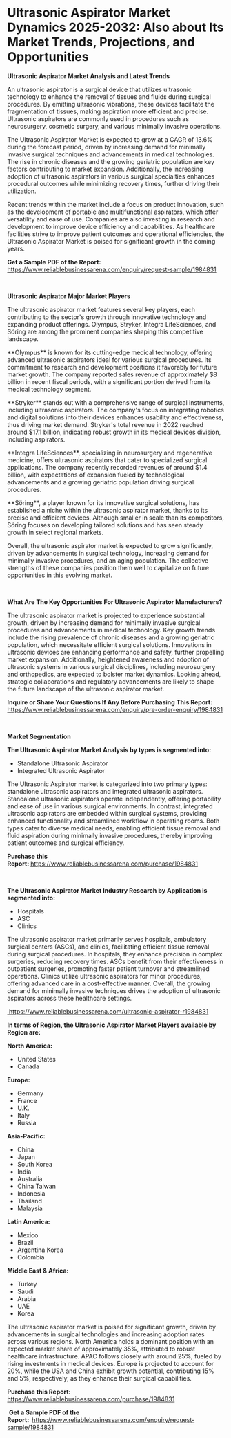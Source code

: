 <p><h1>Ultrasonic Aspirator Market Dynamics 2025-2032: Also about Its Market Trends, Projections, and Opportunities</h1></p><p><strong>Ultrasonic Aspirator Market Analysis and Latest Trends</strong></p>
<p><p>An ultrasonic aspirator is a surgical device that utilizes ultrasonic technology to enhance the removal of tissues and fluids during surgical procedures. By emitting ultrasonic vibrations, these devices facilitate the fragmentation of tissues, making aspiration more efficient and precise. Ultrasonic aspirators are commonly used in procedures such as neurosurgery, cosmetic surgery, and various minimally invasive operations.</p><p>The Ultrasonic Aspirator Market is expected to grow at a CAGR of 13.6% during the forecast period, driven by increasing demand for minimally invasive surgical techniques and advancements in medical technologies. The rise in chronic diseases and the growing geriatric population are key factors contributing to market expansion. Additionally, the increasing adoption of ultrasonic aspirators in various surgical specialties enhances procedural outcomes while minimizing recovery times, further driving their utilization.</p><p>Recent trends within the market include a focus on product innovation, such as the development of portable and multifunctional aspirators, which offer versatility and ease of use. Companies are also investing in research and development to improve device efficiency and capabilities. As healthcare facilities strive to improve patient outcomes and operational efficiencies, the Ultrasonic Aspirator Market is poised for significant growth in the coming years.</p></p>
<p><strong>Get a Sample PDF of the Report:&nbsp;</strong> <a href="https://www.reliablebusinessarena.com/enquiry/request-sample/1984831?utm_campaign=3577&utm_medium=2&utm_source=Github&utm_content=ia&utm_term=13042025&utm_id=ultrasonic-aspirator">https://www.reliablebusinessarena.com/enquiry/request-sample/1984831</a></p>
<p>&nbsp;</p>
<p><strong>Ultrasonic Aspirator Major Market Players</strong></p>
<p><p>The ultrasonic aspirator market features several key players, each contributing to the sector's growth through innovative technology and expanding product offerings. Olympus, Stryker, Integra LifeSciences, and Söring are among the prominent companies shaping this competitive landscape.</p><p>**Olympus** is known for its cutting-edge medical technology, offering advanced ultrasonic aspirators ideal for various surgical procedures. Its commitment to research and development positions it favorably for future market growth. The company reported sales revenue of approximately $8 billion in recent fiscal periods, with a significant portion derived from its medical technology segment.</p><p>**Stryker** stands out with a comprehensive range of surgical instruments, including ultrasonic aspirators. The company's focus on integrating robotics and digital solutions into their devices enhances usability and effectiveness, thus driving market demand. Stryker's total revenue in 2022 reached around $17.1 billion, indicating robust growth in its medical devices division, including aspirators.</p><p>**Integra LifeSciences**, specializing in neurosurgery and regenerative medicine, offers ultrasonic aspirators that cater to specialized surgical applications. The company recently recorded revenues of around $1.4 billion, with expectations of expansion fueled by technological advancements and a growing geriatric population driving surgical procedures.</p><p>**Söring**, a player known for its innovative surgical solutions, has established a niche within the ultrasonic aspirator market, thanks to its precise and efficient devices. Although smaller in scale than its competitors, Söring focuses on developing tailored solutions and has seen steady growth in select regional markets.</p><p>Overall, the ultrasonic aspirator market is expected to grow significantly, driven by advancements in surgical technology, increasing demand for minimally invasive procedures, and an aging population. The collective strengths of these companies position them well to capitalize on future opportunities in this evolving market.</p></p>
<p>&nbsp;</p>
<p><strong>What Are The Key Opportunities For Ultrasonic Aspirator Manufacturers?</strong></p>
<p><p>The ultrasonic aspirator market is projected to experience substantial growth, driven by increasing demand for minimally invasive surgical procedures and advancements in medical technology. Key growth trends include the rising prevalence of chronic diseases and a growing geriatric population, which necessitate efficient surgical solutions. Innovations in ultrasonic devices are enhancing performance and safety, further propelling market expansion. Additionally, heightened awareness and adoption of ultrasonic systems in various surgical disciplines, including neurosurgery and orthopedics, are expected to bolster market dynamics. Looking ahead, strategic collaborations and regulatory advancements are likely to shape the future landscape of the ultrasonic aspirator market.</p></p>
<p><strong>Inquire or Share Your Questions If Any Before Purchasing This Report:</strong> <a href="https://www.reliablebusinessarena.com/enquiry/pre-order-enquiry/1984831?utm_campaign=3577&utm_medium=2&utm_source=Github&utm_content=ia&utm_term=13042025&utm_id=ultrasonic-aspirator">https://www.reliablebusinessarena.com/enquiry/pre-order-enquiry/1984831</a></p>
<p>&nbsp;</p>
<p><strong>Market Segmentation</strong></p>
<p><strong>The Ultrasonic Aspirator Market Analysis by types is segmented into:</strong></p>
<p><ul><li>Standalone Ultrasonic Aspirator</li><li>Integrated Ultrasonic Aspirator</li></ul></p>
<p><p>The Ultrasonic Aspirator market is categorized into two primary types: standalone ultrasonic aspirators and integrated ultrasonic aspirators. Standalone ultrasonic aspirators operate independently, offering portability and ease of use in various surgical environments. In contrast, integrated ultrasonic aspirators are embedded within surgical systems, providing enhanced functionality and streamlined workflow in operating rooms. Both types cater to diverse medical needs, enabling efficient tissue removal and fluid aspiration during minimally invasive procedures, thereby improving patient outcomes and surgical efficiency.</p></p>
<p><strong>Purchase this Report:&nbsp;</strong><a href="https://www.reliablebusinessarena.com/purchase/1984831?utm_campaign=3577&utm_medium=2&utm_source=Github&utm_content=ia&utm_term=13042025&utm_id=ultrasonic-aspirator">https://www.reliablebusinessarena.com/purchase/1984831</a></p>
<p>&nbsp;</p>
<p><strong>The Ultrasonic Aspirator Market Industry Research by Application is segmented into:</strong></p>
<p><ul><li>Hospitals</li><li>ASC</li><li>Clinics</li></ul></p>
<p><p>The ultrasonic aspirator market primarily serves hospitals, ambulatory surgical centers (ASCs), and clinics, facilitating efficient tissue removal during surgical procedures. In hospitals, they enhance precision in complex surgeries, reducing recovery times. ASCs benefit from their effectiveness in outpatient surgeries, promoting faster patient turnover and streamlined operations. Clinics utilize ultrasonic aspirators for minor procedures, offering advanced care in a cost-effective manner. Overall, the growing demand for minimally invasive techniques drives the adoption of ultrasonic aspirators across these healthcare settings.</p></p>
<p><a href="https://www.reliablebusinessarena.com/ultrasonic-aspirator-r1984831?utm_campaign=3577&utm_medium=2&utm_source=Github&utm_content=ia&utm_term=13042025&utm_id=ultrasonic-aspirator">&nbsp;https://www.reliablebusinessarena.com/ultrasonic-aspirator-r1984831</a></p>
<p><strong>In terms of Region, the Ultrasonic Aspirator Market Players available by Region are:</strong></p>
<p>
    <p> <strong> North America: </strong>
        <ul>
            <li>United States</li>
            <li>Canada</li>
        </ul>
        </p> 
    <p> <strong> Europe: </strong>
        <ul>
            <li>Germany</li>
            <li>France</li>
            <li>U.K.</li>
            <li>Italy</li>
            <li>Russia</li>
        </ul>
        </p> 
    <p> <strong> Asia-Pacific: </strong>
        <ul>
            <li>China</li>
            <li>Japan</li>
            <li>South Korea</li>
            <li>India</li>
            <li>Australia</li>
            <li>China Taiwan</li>
            <li>Indonesia</li>
            <li>Thailand</li>
            <li>Malaysia</li>
        </ul>
        </p> 
    <p> <strong> Latin America: </strong>
        <ul>
            <li>Mexico</li>
            <li>Brazil</li>
            <li>Argentina Korea</li>
            <li>Colombia</li>
        </ul>
        </p> 
    <p> <strong> Middle East & Africa: </strong>
        <ul>
            <li>Turkey</li>
            <li>Saudi</li>
            <li>Arabia</li>
            <li>UAE</li>
            <li>Korea</li>
        </ul>
    </p>
    </p>
<p><p>The ultrasonic aspirator market is poised for significant growth, driven by advancements in surgical technologies and increasing adoption rates across various regions. North America holds a dominant position with an expected market share of approximately 35%, attributed to robust healthcare infrastructure. APAC follows closely with around 25%, fueled by rising investments in medical devices. Europe is projected to account for 20%, while the USA and China exhibit growth potential, contributing 15% and 5%, respectively, as they enhance their surgical capabilities.</p></p>
<p><strong>Purchase this Report: </strong><a href="https://www.reliablebusinessarena.com/purchase/1984831?utm_campaign=3577&utm_medium=2&utm_source=Github&utm_content=ia&utm_term=13042025&utm_id=ultrasonic-aspirator">https://www.reliablebusinessarena.com/purchase/1984831</a></p>
<p>&nbsp;<strong>Get a Sample PDF of the Report:&nbsp;&nbsp;</strong><a href="https://www.reliablebusinessarena.com/enquiry/request-sample/1984831?utm_campaign=3577&utm_medium=2&utm_source=Github&utm_content=ia&utm_term=13042025&utm_id=ultrasonic-aspirator">https://www.reliablebusinessarena.com/enquiry/request-sample/1984831</a></p>
<p><strong></strong></p>
<p><p></p><p></p><p></p></p>